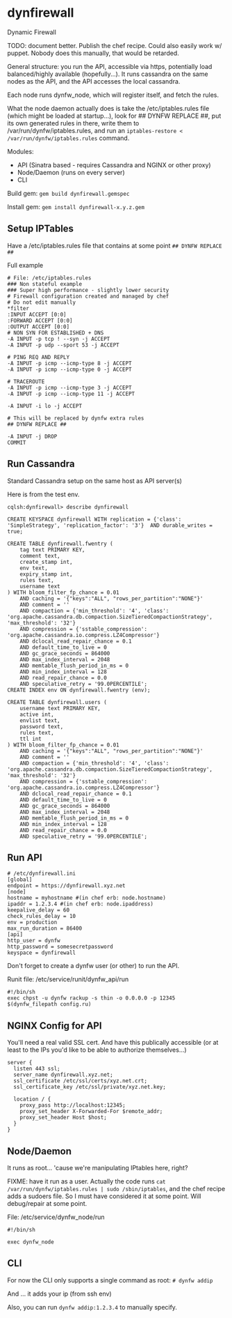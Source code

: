 # dynfirewall
Dynamic Firewall

TODO: document better. Publish the chef recipe. Could also easily work w/ puppet.
Nobody does this manually, that would be retarded.

General structure: you run the API, accessible via https, potentially load balanced/highly available (hopefully...). It runs cassandra on the same nodes as the API, and the API accesses the local cassandra.

Each node runs dynfw_node, which will register itself, and fetch the rules.

What the node daemon actually does is take the /etc/iptables.rules file (which might be loaded at startup...), look for ## DYNFW REPLACE ##, put its own generated rules in there, write them to /var/run/dynfw/iptables.rules, and run an ```iptables-restore < /var/run/dynfw/iptables.rules``` command.


Modules:
- API (Sinatra based - requires Cassandra and NGINX or other proxy)
- Node/Daemon (runs on every server)
- CLI

Build gem:
```gem build dynfirewall.gemspec```

Install gem:
```gem install dynfirewall-x.y.z.gem```

Setup IPTables
--------------

Have a /etc/iptables.rules file that contains at some point 
```## DYNFW REPLACE ##```

Full example

```
# File: /etc/iptables.rules
### Non stateful example
### Super high performance - slightly lower security
# Firewall configuration created and managed by chef
# Do not edit manually
*filter
:INPUT ACCEPT [0:0]
:FORWARD ACCEPT [0:0]
:OUTPUT ACCEPT [0:0]
# NON SYN FOR ESTABLISHED + DNS
-A INPUT -p tcp ! --syn -j ACCEPT
-A INPUT -p udp --sport 53 -j ACCEPT

# PING REQ AND REPLY
-A INPUT -p icmp --icmp-type 8 -j ACCEPT
-A INPUT -p icmp --icmp-type 0 -j ACCEPT

# TRACEROUTE
-A INPUT -p icmp --icmp-type 3 -j ACCEPT
-A INPUT -p icmp --icmp-type 11 -j ACCEPT

-A INPUT -i lo -j ACCEPT

# This will be replaced by dynfw extra rules
## DYNFW REPLACE ##

-A INPUT -j DROP
COMMIT
```


Run Cassandra
-------------
Standard Cassandra setup on the same host as API server(s)

Here is from the test env.

```
cqlsh:dynfirewall> describe dynfirewall

CREATE KEYSPACE dynfirewall WITH replication = {'class': 'SimpleStrategy', 'replication_factor': '3'}  AND durable_writes = true;

CREATE TABLE dynfirewall.fwentry (
    tag text PRIMARY KEY,
    comment text,
    create_stamp int,
    env text,
    expiry_stamp int,
    rules text,
    username text
) WITH bloom_filter_fp_chance = 0.01
    AND caching = '{"keys":"ALL", "rows_per_partition":"NONE"}'
    AND comment = ''
    AND compaction = {'min_threshold': '4', 'class': 'org.apache.cassandra.db.compaction.SizeTieredCompactionStrategy', 'max_threshold': '32'}
    AND compression = {'sstable_compression': 'org.apache.cassandra.io.compress.LZ4Compressor'}
    AND dclocal_read_repair_chance = 0.1
    AND default_time_to_live = 0
    AND gc_grace_seconds = 864000
    AND max_index_interval = 2048
    AND memtable_flush_period_in_ms = 0
    AND min_index_interval = 128
    AND read_repair_chance = 0.0
    AND speculative_retry = '99.0PERCENTILE';
CREATE INDEX env ON dynfirewall.fwentry (env);

CREATE TABLE dynfirewall.users (
    username text PRIMARY KEY,
    active int,
    envlist text,
    password text,
    rules text,
    ttl int
) WITH bloom_filter_fp_chance = 0.01
    AND caching = '{"keys":"ALL", "rows_per_partition":"NONE"}'
    AND comment = ''
    AND compaction = {'min_threshold': '4', 'class': 'org.apache.cassandra.db.compaction.SizeTieredCompactionStrategy', 'max_threshold': '32'}
    AND compression = {'sstable_compression': 'org.apache.cassandra.io.compress.LZ4Compressor'}
    AND dclocal_read_repair_chance = 0.1
    AND default_time_to_live = 0
    AND gc_grace_seconds = 864000
    AND max_index_interval = 2048
    AND memtable_flush_period_in_ms = 0
    AND min_index_interval = 128
    AND read_repair_chance = 0.0
    AND speculative_retry = '99.0PERCENTILE';
```

Run API
-------

```
# /etc/dynfirewall.ini
[global]
endpoint = https://dynfirewall.xyz.net
[node]
hostname = myhostname #(in chef erb: node.hostname)
ipaddr = 1.2.3.4 #(in chef erb: node.ipaddress)
keepalive_delay = 60
check_rules_delay = 10
env = production
max_run_duration = 86400
[api]
http_user = dynfw
http_password = somesecretpassword
keyspace = dynfirewall
```

Don't forget to create a dynfw user (or other) to run the API.

Runit file: /etc/service/runit/dynfw_api/run
```
#!/bin/sh
exec chpst -u dynfw rackup -s thin -o 0.0.0.0 -p 12345 $(dynfw_filepath config.ru)
```

NGINX Config for API
--------------------

You'll need a real valid SSL cert. And have this publically accessible (or at least to the IPs you'd like to be able to authorize themselves...)
```
server {
  listen 443 ssl;
  server_name dynfirewall.xyz.net;
  ssl_certificate /etc/ssl/certs/xyz.net.crt;
  ssl_certificate_key /etc/ssl/private/xyz.net.key;

  location / {
    proxy_pass http://localhost:12345;
    proxy_set_header X-Forwarded-For $remote_addr;
    proxy_set_header Host $host;
  }
}
```

Node/Daemon
-----------

It runs as root... 'cause we're manipulating IPtables here, right?

FIXME: have it run as a user. Actually the code runs ```cat /var/run/dynfw/iptables.rules | sudo /sbin/iptables```, and the chef recipe adds a sudoers file. So I must have considered it at some point. Will debug/repair at some point.

File: /etc/service/dynfw_node/run
```
#!/bin/sh

exec dynfw_node
```

CLI
---

For now the CLI only supports a single command as root:
```# dynfw addip```

And ... it adds your ip (from ssh env)

Also, you can run ```dynfw addip:1.2.3.4``` to manually specify.


